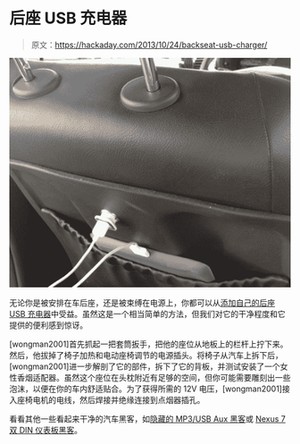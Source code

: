 # 后座 USB 充电器

> 原文：<https://hackaday.com/2013/10/24/backseat-usb-charger/>

![backseatCharger](img/1015c23145b657b430f07c679eecd859.png)

无论你是被安排在车后座，还是被束缚在电源上，你都可以从[添加自己的后座 USB 充电器](http://www.instructables.com/id/Backseat-USB-charger/)中受益。虽然这是一个相当简单的方法，但我们对它的干净程度和它提供的便利感到惊讶。

[wongman2001]首先抓起一把套筒扳手，把他的座位从地板上的栏杆上拧下来。然后，他拔掉了椅子加热和电动座椅调节的电源插头。将椅子从汽车上拆下后，[wongman2001]进一步解剖了它的部件，拆下了它的背板，并测试安装了一个女性香烟适配器。虽然这个座位在头枕附近有足够的空间，但你可能需要雕刻出一些泡沫，以便在你的车内舒适贴合。为了获得所需的 12V 电压，[wongman2001]接入座椅电机的电线，然后焊接并绝缘连接到点烟器插孔。

看看其他一些看起来干净的汽车黑客，如[隐藏的 MP3/USB Aux 黑客](http://hackaday.com/2013/04/04/mp3usbaux-hack-hidden-behind-cassette-facade/)或 [Nexus 7 双 DIN 仪表板黑客](http://hackaday.com/2013/01/29/adapting-the-nexus-7-for-a-double-din-car-dashboard-opening/)。